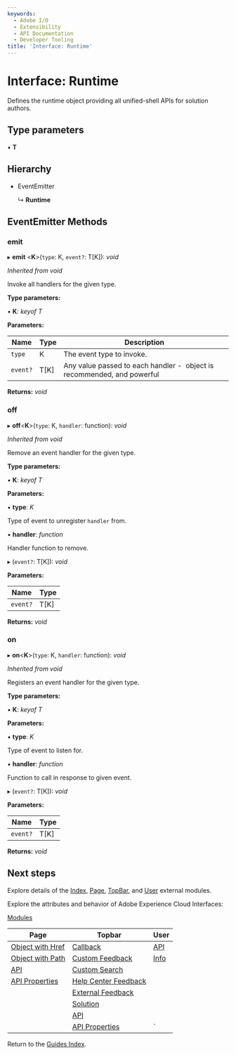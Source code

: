 ```yaml
---
keywords:
  - Adobe I/O
  - Extensibility
  - API Documentation
  - Developer Tooling
title: 'Interface: Runtime'
---
```


# Interface: Runtime

Defines the runtime object providing all unified-shell APIs for solution authors.

## Type parameters

▪ **T**

## Hierarchy

* EventEmitter
  
  ↳ **Runtime**

## EventEmitter Methods

### emit

▸ **emit** \<**K**\>(`type`: K, `event?`: T[K]): *void*

*Inherited from void*

Invoke all handlers for the given type.

**Type parameters:**

▪ **K**: *keyof T*

**Parameters:**

| Name     | Type | Description                                                              |
| -------- | ---- | ------------------------------------------------------------------------ |
| `type`   | K    | The event type to invoke.                                                |
| `event?` | T[K] | Any value  passed to each handler -  object is recommended, and powerful |

**Returns:** *void*

### off

▸ **off**\<**K**\>(`type`: K, `handler`: function): *void*

*Inherited from void*

Remove an event handler for the given type.

**Type parameters:**

▪ **K**: *keyof T*

**Parameters:**

▪ **type**: *K*

Type of event to unregister `handler` from.

▪ **handler**: *function*

Handler function to remove.

▸ (`event?`: T[K]): *void*

**Parameters:**

| Name     | Type |
| -------- | ---- |
| `event?` | T[K] |

**Returns:** *void*

### on

▸ **on**\<**K**\>(`type`: K, `handler`: function): *void*

*Inherited from void*

Registers an event handler for the given type.

**Type parameters:**

▪ **K**: *keyof T*

**Parameters:**

▪ **type**: *K*

Type of event to listen for.

▪ **handler**: *function*

Function to call in response to given event.

▸ (`event?`: T[K]): *void*

**Parameters:**

| Name     | Type |
| -------- | ---- |
| `event?` | T[K] |

**Returns:** *void*

## Next steps

Explore details of the [Index](../modules/index.md), [Page](../modules/page.md), [TopBar](../modules/topbar.md), and [User](../modules/user.md) external modules.

Explore the attributes and behavior of Adobe Experience Cloud Interfaces:

[Modules](modules.md)

| Page                                        | Topbar                                                     | User                     |
| ------------------------------------------- | ---------------------------------------------------------- | ------------------------ |
| [Object with Href](page-objectwithhref.md)  | [Callback](topbar-callback.md)                             | [API](user-userapi.md)   |
| [Object with Path](page-objectwithpath.md)  | [Custom Feedback](topbar-customfeedbackconfig.md)          | [Info](user-userinfo.md) |
| [API](page-pageapi.md)                      | [Custom Search](topbar-customsearchconfig.md)              |                          |
| [API Properties](page-pageapiproperties.md) | [Help Center Feedback](topbar-helpcenterfeedbackconfig.md) |                          |
|                                             | [External Feedback](topbar-externalfeedbackconfig.md)      |                          |
|                                             | [Solution](topbar-solution.md)                             |                          |
|                                             | [API](topbar-topbarapi.md)                                 |                          |
|                                             | [API Properties](topbar-topbarapiproperties.md)            | `                        |

Return to the [Guides Index](../../../index.md).

